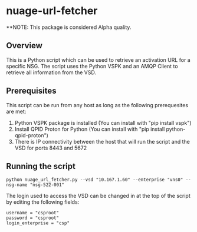 # nuage-url-fetcher

**NOTE: This package is considered Alpha quality.

## Overview

This is a Python script which can be used to retrieve an activation URL for a specific NSG. The script uses the Python VSPK and an AMQP Client to retrieve all information from the VSD.

## Prerequisites

This script can be run from any host as long as the following prerequesites are met:

1. Python VSPK package is installed (You can install with "pip install vspk")
1. Install QPID Proton for Python (You can install with "pip install python-qpid-proton")
1. There is IP connectivity between the host that will run the script and the VSD for ports 8443 and 5672

## Running the script

	python nuage_url_fetcher.py --vsd "10.167.1.60" --enterprise "vns0" --nsg-name "nsg-522-001"

The login used to access the VSD can be changed in at the top of the script by editing the following fields:

	username = "csproot"
	password = "csproot"
	login_enterprise = "csp"